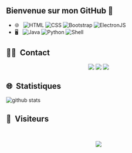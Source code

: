 ## Bienvenue sur mon GitHub 👋
- 🌐 &nbsp;
  ![HTML](https://img.shields.io/badge/-HTML-333333?style=flat-square&logo=HTML5)
  ![CSS](https://img.shields.io/badge/-CSS-333333?style=flat-square&logo=CSS3&logoColor=1572B6)
  ![Bootstrap](https://img.shields.io/badge/-Bootstrap-333333?style=flat-square&logo=bootstrap&logoColor=563D7C)
  ![ElectronJS](https://img.shields.io/badge/-ElectronJS-333333?style=flat-square&logo=electron)
- 🖥️ &nbsp;
  ![Java](https://img.shields.io/badge/-Java-333333?style=flat-square&logo=java)
  ![Python](https://img.shields.io/badge/-Python-333333?style=flat-square&logo=python)
  ![Shell](https://img.shields.io/badge/-Shell-333333?style=flat-square&logo=gnu-bash)

##  🤝🏻 &nbsp;Contact

<p align="center">
<a href="https://polo83.xyz"><img src="https://img.shields.io/badge/-polo83.xyz-3423A6?style=flat-square&logo=Google-Chrome&logoColor=white"/></a>
<a href="https://discord.gg/aNp5668pf2"><img src="https://img.shields.io/badge/-Polo 83%7873?style=flat-square&logo=discord&logoColor=white"/></a>
<a href="mailto:amriiyed410@gmail.com"><img src="https://img.shields.io/badge/-amriiyed410@gmail.com-9497CE?style=flat-square&logo=protonmail&logoColor=white"/></a>
  
  
## 🌐 &nbsp;Statistiques


![github stats](https://github-readme-stats.vercel.app/api/top-langs/?username=iyed-dev&theme=tokyonigh)


<!--
<img height="180em" src="https://github-readme-stats-eight-theta.vercel.app/api/top-langs/?username=iyed-dev&theme=dark&layout=compact&exclude_lang=java+r&hide_border=true&count_private=true"/>

![image drone gif](https://images.squarespace-cdn.com/content/v1/57a699cbe6f2e1f140d7a6f0/1487999817483-WVKKRXBXMOTHY2668FMY/ke17ZwdGBToddI8pDm48kFZ_DkQepisrGlWprJgXVKhZw-zPPgdn4jUwVcJE1ZvWQUxwkmyExglNqGp0IvTJZUJFbgE-7XRK3dMEBRBhUpypMQKA_akJd-8wDjR6vPSRtsJehSp9GTdlOV-w-2udr0O8I16LV2TDWx5yo_ad-_0/Drone-racing-tron-small.gif
)

<!--
<p align=center>
  <img align="center" src="https://github-readme-stats.vercel.app/api?username=iyed-dev&show_icons=true&theme=tokyonight&count_private=true" />
</p>
<p align=center>
  <img align="center" src="https://github-readme-stats.vercel.app/api/top-langs/?username=iyed-dev&theme=tokyonigh" />
</p>
-->

##  👀 &nbsp;Visiteurs
<br>
<p align="center">
  <img src="https://profile-counter.glitch.me/iyed-dev/count.svg" />
</p>
